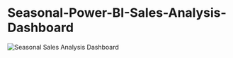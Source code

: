 # Seasonal-Power-BI-Sales-Analysis-Dashboard

![Seasonal Sales Analysis Dashboard](https://github.com/AlexMaAU/Seasonal-Power-BI-Sales-Analysis-Dashboard/assets/130563062/27deff77-73dd-494c-bcd1-2a765ba2125b)
